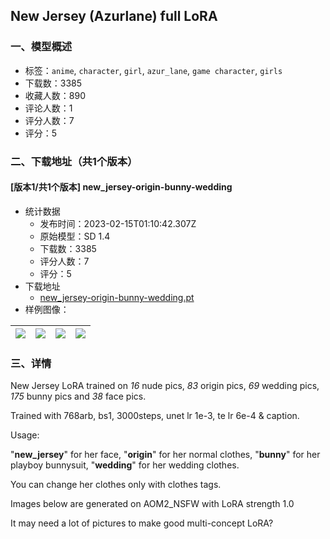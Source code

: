 ## New Jersey (Azurlane) full LoRA
### 一、模型概述

- 标签：`anime`, `character`, `girl`, `azur_lane`, `game character`, `girls`
- 下载数：3385
- 收藏人数：890
- 评论人数：1
- 评分人数：7
- 评分：5

### 二、下载地址（共1个版本）

#### [版本1/共1个版本] new_jersey-origin-bunny-wedding

- 统计数据
  - 发布时间：2023-02-15T01:10:42.307Z
  - 原始模型：SD 1.4
  - 下载数：3385
  - 评分人数：7
  - 评分：5
- 下载地址
  - [new_jersey-origin-bunny-wedding.pt](https://civitai.com/api/download/models/10449)
- 样例图像：

| <img src="https://image.civitai.com/xG1nkqKTMzGDvpLrqFT7WA/b6f05c26-a5e8-4c6d-4cc9-625c76985900/width=450/101738.jpeg" /> | <img src="https://image.civitai.com/xG1nkqKTMzGDvpLrqFT7WA/89ca7779-42c0-477f-08d9-3602b617dd00/width=450/101746.jpeg" /> | <img src="https://image.civitai.com/xG1nkqKTMzGDvpLrqFT7WA/b4e3eb1f-f023-4a52-7653-8b7d7d20a500/width=450/101745.jpeg" /> | <img src="https://image.civitai.com/xG1nkqKTMzGDvpLrqFT7WA/d4529da8-69e5-49b0-94d0-b6dfd4aff600/width=450/101744.jpeg" /> |
| ---- | ---- | ---- | ---- |


### 三、详情
<p>New Jersey LoRA trained on <em>16</em> nude pics, <em>83</em> origin pics, <em>69</em> wedding pics, <em>175 </em>bunny pics and <em>38</em> face pics.</p><p>Trained with 768arb, bs1, 3000steps, unet lr 1e-3, te lr 6e-4 &amp; caption.</p><p>Usage:</p><p>"<strong>new_jersey</strong>" for her face, "<strong>origin</strong>" for her normal clothes, "<strong>bunny</strong>" for her playboy bunnysuit, "<strong>wedding</strong>" for her wedding clothes.</p><p>You can change her clothes only with clothes tags.</p><p>Images below are generated on AOM2_NSFW with LoRA strength 1.0</p><p>It may need a lot of pictures to make good multi-concept LoRA?</p>